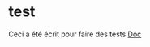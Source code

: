 # test

Ceci a été écrit pour faire des tests                                                          <a class="Link__primary css-truncate css-truncate-target" style="min-width: 100%" aria-label="Run 2 of CI. Update READE.MD" href="https://github.com/COPRS/infrastructure/actions/runs/1997422094">Doc</a>

